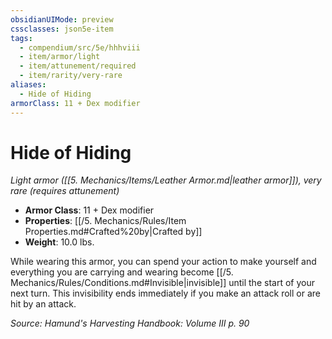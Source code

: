 ```yaml
---
obsidianUIMode: preview
cssclasses: json5e-item
tags:
  - compendium/src/5e/hhhviii
  - item/armor/light
  - item/attunement/required
  - item/rarity/very-rare
aliases:
  - Hide of Hiding
armorClass: 11 + Dex modifier
---
```

# Hide of Hiding
*Light armor ([[5. Mechanics/Items/Leather Armor.md\|leather armor]]), very rare (requires attunement)*  

- **Armor Class**: 11 + Dex modifier
- **Properties**: [[/5. Mechanics/Rules/Item Properties.md#Crafted%20by\|Crafted by]]
- **Weight**: 10.0 lbs.

While wearing this armor, you can spend your action to make yourself and everything you are carrying and wearing become [[/5. Mechanics/Rules/Conditions.md#Invisible\|invisible]] until the start of your next turn. This invisibility ends immediately if you make an attack roll or are hit by an attack.

*Source: Hamund's Harvesting Handbook: Volume III p. 90*
